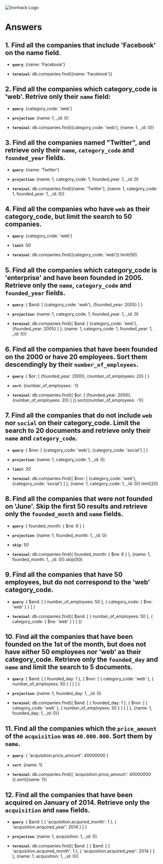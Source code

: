 ![Ironhack Logo](https://i.imgur.com/1QgrNNw.png)

# Answers

## 1. Find all the companies that include 'Facebook' on the **name** field.

 - **`query`**: {name: 'Facebook'}

 - **`terminal`**: db.companies.find({name: 'Facebook'})
 
 ## 2. Find all the companies which **category_code** is 'web'. Retrive only their `name` field:

 - **`query`**: {category_code: 'web'}
 - **`projection`**: {name: 1, _id: 0}

 - **`terminal`**: db.companies.find({category_code: 'web'}, {name: 1, _id: 0})

## 3. Find all the companies named "Twitter", and retrieve only their `name`, `category_code` and `founded_year` fields.

 - **`query`**: {name: 'Twitter'}
 - **`projection`**: {name: 1, category_code: 1, founded_year: 1, _id: 0}

 - **`terminal`**: db.companies.find({name: 'Twitter'}, {name: 1, category_code: 1, founded_year: 1, _id: 0})

## 4. Find all the companies who have `web` as their **category_code**, but limit the search to 50 companies.

 - **`query`**: {category_code: 'web'}
 - **`limit`**: 50

 - **`terminal`**: db.companies.find({category_code: 'web'}).limit(50)

## 5. Find all the companies which **category_code** is 'enterprise' and have been founded in 2005. Retrieve only the `name`, `category_code` and `founded_year` fields.

 - **`query`**: { $and: [ {category_code: 'web'}, {founded_year: 2005} ] }
 - **`projection`**: {name: 1, category_code: 1, founded_year: 1, _id: 0}

 - **`terminal`**: db.companies.find({ $and: [ {category_code: 'web'}, {founded_year: 2005} ] }, {name: 1, category_code: 1, founded_year: 1, _id: 0})

## 6. Find all the companies that have been **founded** on the 2000 or have 20 **employees**. Sort them descendingly by their `number_of_employees`.

 - **`query`**: { $or: [ {founded_year: 2000}, {number_of_employees: 20} ] }
 - **`sort`**: {number_of_employees: -1}

 - **`terminal`**: db.companies.find({ $or: [ {founded_year: 2000}, {number_of_employees: 20} ] }).sort({number_of_employees: -1})

## 7. Find all the companies that do not include `web` nor `social` on their **category_code**. Limit the search to 20 documents and retrieve only their `name` and `category_code`.

 - **`query`**: { $nor: [ {category_code: 'web'}, {category_code: 'social'} ] }
 - **`projection`**: {name: 1, category_code: 1, _id: 0}
 - **`limit`**: 20

 - **`terminal`**: db.companies.find({ $nor: [ {category_code: 'web'}, {category_code: 'social'} ] }, {name: 1, category_code: 1, _id: 0}).limit(20)

## 8. Find all the companies that were not **founded** on 'June'. Skip the first 50 results and retrieve only the `founded_month` and `name` fields.

 - **`query`**: { founded_month: { $ne: 6 } }
 - **`projection`**: {name: 1, founded_month: 1, _id: 0}
 - **`skip`**: 50

 - **`terminal`**: db.companies.find({ founded_month: { $ne: 6 } }, {name: 1, founded_month: 1, _id: 0}).skip(50)

## 9. Find all the companies that have 50 employees, but do not correspond to the 'web' **category_code**.

 - **`query`**: { $and: [ { number_of_employees: 50 }, { category_code: { $ne: 'web' } } ] }

 - **`terminal`**: db.companies.find({ $and: [ { number_of_employees: 50 }, { category_code: { $ne: 'web' } } ] })

## 10. Find all the companies that have been founded on the 1st of the month, but does not have either 50 employees nor 'web' as their **category_code**. Retrieve only the `founded_day` and `name` and limit the search to 5 documents.

 - **`query`**: { $and: [ { founded_day: 1 }, { $nor: [ { category_code: 'web' }, { number_of_employees: 50 } ] } ] }
 - **`projection`**: {name: 1, founded_day: 1, _id: 0}

 - **`terminal`**: db.companies.find({ $and: [ { founded_day: 1 }, { $nor: [ { category_code: 'web' }, { number_of_employees: 50 } ] } ] }, {name: 1, founded_day: 1, _id: 0})

## 11. Find all the companies which the `price_amount` of the `acquisition` was **`40.000.000`**. Sort them by `name`.

 - **`query`**: { 'acquisition.price_amount': 40000000 }
 - **`sort`**: {name: 1}

 - **`terminal`**: db.companies.find({ 'acquisition.price_amount': 40000000 }).sort({name: 1})

## 12. Find all the companies that have been acquired on January of 2014. Retrieve only the `acquisition` and `name` fields.

 - **`query`**: { $and: [ { 'acquisition.acquired_month': 1 }, { 'acquisition.acquired_year': 2014 } ] }
 - **`projection`**: {name: 1, acquisition: 1, _id: 0}

 - **`terminal`**: db.companies.find({ $and: [ { $and: [ { 'acquisition.acquired_month': 1 }, { 'acquisition.acquired_year': 2014 } ] }, {name: 1, acquisition: 1, _id: 0})